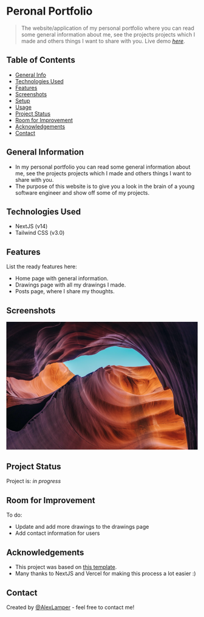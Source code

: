 # Peronal Portfolio
> The website/application of my personal portfolio where you can read some general information about me, see the projects projects which I made and others things I want to share with you. 
> Live demo [_here_](https://www.alexlamper.nl).

## Table of Contents
* [General Info](#general-information)
* [Technologies Used](#technologies-used)
* [Features](#features)
* [Screenshots](#screenshots)
* [Setup](#setup)
* [Usage](#usage)
* [Project Status](#project-status)
* [Room for Improvement](#room-for-improvement)
* [Acknowledgements](#acknowledgements)
* [Contact](#contact)


## General Information
- In my personal portfolio you can read some general information about me, see the projects projects which I made and others things I want to share with you. 
- The purpose of this website is to give you a look in the brain of a young software engineer and show off some of my projects.
  

## Technologies Used
- NextJS (v14)
- Tailwind CSS (v3.0)


## Features
List the ready features here:
- Home page with general information.
- Drawings page with all my drawings I made.
- Posts page, where I share my thoughts.


## Screenshots
![Example screenshot](./public/screenshots/screenshot.jpg)


## Project Status
Project is: _in progress_


## Room for Improvement

To do:
- Update and add more drawings to the drawings page
- Add contact information for users


## Acknowledgements
- This project was based on [this template](https://vercel.com/templates/next.js/portfolio-starter-kit).
- Many thanks to NextJS and Vercel for making this process a lot easier :)


## Contact
Created by [@AlexLamper](https://github.com/AlexLamper) - feel free to contact me!
